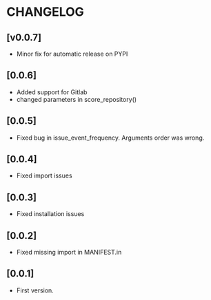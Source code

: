 # CHANGELOG

## [v0.0.7]
- Minor fix for automatic release on PYPI

## [0.0.6]
- Added support for Gitlab
- changed parameters in score_repository()

## [0.0.5]
- Fixed bug in issue_event_frequency. Arguments order was wrong.

## [0.0.4]
- Fixed import issues

## [0.0.3]
- Fixed installation issues

## [0.0.2]
- Fixed missing import in MANIFEST.in

## [0.0.1]
- First version.
